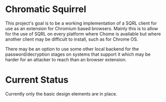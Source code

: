 # Chromatic Squirrel
This project's goal is to be a working implementation of a SQRL client for use as an extension for Chromium based browsers.
Mainly this is to allow for the use of SQRL on every platform where Chome is available but where another client may be difficult to install, such as for Chrome OS.

There may be an option to use some other local backend for the password/decryption stages on systems that support it which may be harder for an attacker to reach than an browser extension.

# Current Status
Currently only the basic design elements are in place.
